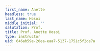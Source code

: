 ```yaml
---
first_name: Anette
headless: true
last_name: Hosoi
middle_initial: ''
salutation: Prof.
title: Prof. Anette Hosoi
type: instructor
uid: 646ab59e-20ea-eaa7-5137-1751c5f2de7a
---
```

